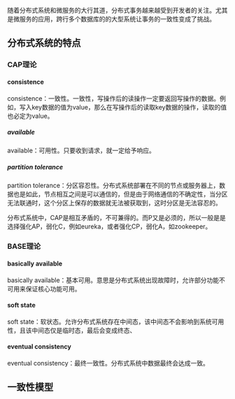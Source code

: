 随着分布式系统和微服务的大行其道，分布式事务越来越受到开发者的关注。尤其是微服务的应用，跨行多个数据库的的大型系统让事务的一致性变成了挑战。

## 分布式系统的特点

### CAP理论

#### consistence

consistence：一致性。一致性，写操作后的读操作一定要返回写操作的数据。例如，写入key数据的值为value，那么在写操作后的读取key数据的操作，读取的值也必定为value。

##### available

available：可用性。只要收到请求，就一定给予响应。

##### partition tolerance

partition tolerance：分区容忍性。分布式系统部署在不同的节点或服务器上，数据也是如此，节点相互之间是可以通信的，但是由于网络通信的不确定性，当分区无法联通时，这个分区上保存的数据就无法被获取到，这时分区是无法容忍的。

分布式系统中，CAP是相互矛盾的，不可兼得的。而P又是必须的，所以一般是是选择强化AP，弱化C，例如eureka，或者强化CP，弱化A，如zookeeper。

### BASE理论

#### basically available

basically available：基本可用。意思是分布式系统出现故障时，允许部分功能不可用来保证核心功能可用。

#### soft state

soft state：软状态。允许分布式系统存在中间态，该中间态不会影响到系统可用性，且该中间态仅是临时态，最后会变成终态、

#### eventual consistency

eventual consistency：最终一致性。分布式系统中数据最终会达成一致。

## 一致性模型

